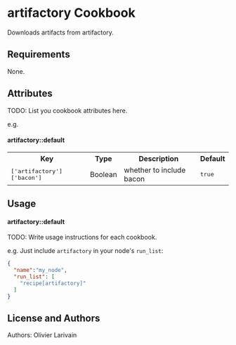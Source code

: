 artifactory Cookbook
====================
Downloads artifacts from artifactory.

Requirements
------------
None.

Attributes
----------
TODO: List you cookbook attributes here.

e.g.
#### artifactory::default
<table>
  <tr>
    <th>Key</th>
    <th>Type</th>
    <th>Description</th>
    <th>Default</th>
  </tr>
  <tr>
    <td><tt>['artifactory']['bacon']</tt></td>
    <td>Boolean</td>
    <td>whether to include bacon</td>
    <td><tt>true</tt></td>
  </tr>
</table>

Usage
-----
#### artifactory::default
TODO: Write usage instructions for each cookbook.

e.g.
Just include `artifactory` in your node's `run_list`:

```json
{
  "name":"my_node",
  "run_list": [
    "recipe[artifactory]"
  ]
}
```

License and Authors
-------------------
Authors: Olivier Larivain

